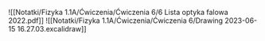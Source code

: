 ![[Notatki/Fizyka 1.1A/Ćwiczenia/Ćwiczenia 6/6 Lista optyka falowa 2022.pdf]]
![[Notatki/Fizyka 1.1A/Ćwiczenia/Ćwiczenia 6/Drawing 2023-06-15 16.27.03.excalidraw]]